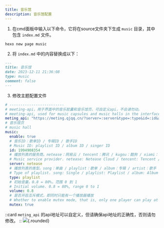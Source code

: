 ```yaml
---
title: 音乐馆
description: 音乐馆配置
---
```


1. 在cmd面板中输入以下命令，它将在source文件夹下生成 `music` 目录，其中包含 `index.md` ​文件。

```shell [Terminal]
hexo new page music
```

2. 将 `index.md` ​中的内容替换成以下：

```markdown [source/music/index.md]
---
title: 音乐馆
date: 2023-12-11 21:36:08
type: music
comment: false
---
```

3. 修改主题配置文件

```yaml [_config.solitude.yml]
# -------------------------
# meeting-api，用于界面中的音乐胶囊和音乐馆页，可自定义api，不会请勿动。
# meeting-api, used for music capsules and music halls in the interface, can customize api, do not move if you don't know.
meting_api: "https://meting.qjqq.cn/?server=:server&type=:type&id=:id&auth=:auth&r=:r" #自定义api
# 音乐馆页
# music hall
music:
  enable: true
  # 音乐ID：歌单ID / 专辑ID / 歌手ID
  # Music ID: playlist ID / album ID / singer ID
  id: 1994908354
  # 播放列表的服务商。netease：网易云 / tencent：腾讯 / kugou：酷狗 / xiami：小米 / baidu：百度
  # Music service provider. netease: Netease Cloud / tencent: Tencent / kugou: Kugou / xiaomi: Xiaomi / baidu: Baidu
  server: netease
  # 播放列表的类型。song：单曲 / playlist：歌单 / album：专辑 / artist：歌手
  # Type of playlist. song: Single / playlist: Playlist / album: Album / artist: Singer
  type: playlist
  # 初始音量。0.8 = 80%，范围 0 到 1
  # Initial volume. 0.8 = 80%, range 0 to 1
  volume: 0.8
  # 是否开启互斥模式，即同时只能有一个播放器播放
  # Whether to enable mutex mode, that is, only one player can play at the same time
  mutex: true
```

::card
`meting_api` 的api地址可以自定义，但请确保api地址的正确性，否则请勿修改。
::
![](https://7.isyangs.cn/1/65eb3e82c00c5-1.png){.rounded}
